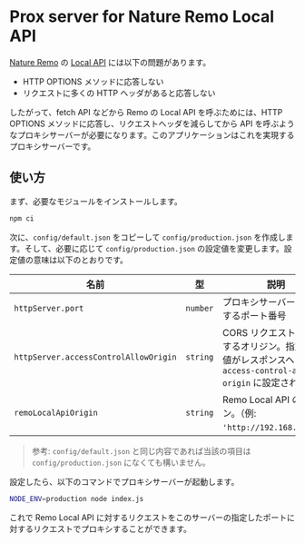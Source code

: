 # Prox server for Nature Remo Local API

[Nature Remo](https://nature.global/nature-remo/) の [Local API](https://local-swagger.nature.global/)
には以下の問題があります。

* HTTP OPTIONS メソッドに応答しない
* リクエストに多くの HTTP ヘッダがあると応答しない

したがって、fetch API などから Remo の Local API を呼ぶためには、HTTP OPTIONS メソッドに応答し、リクエストヘッダを減らしてから API を呼ぶようなプロキシサーバーが必要になります。このアプリケーションはこれを実現するプロキシサーバーです。

## 使い方

まず、必要なモジュールをインストールします。

```sh
npm ci
```

次に、`config/default.json` をコピーして `config/production.json` を作成します。そして、必要に応じて `config/production.json` の設定値を変更します。設定値の意味は以下のとおりです。

名前 | 型 | 説明
--- | --- | ---
`httpServer.port` | `number` | プロキシサーバーが利用するポート番号
`httpServer.accessControlAllowOrigin` | `string` | CORS リクエストが応答するオリジン。指定した値がレスポンスヘッダの `access-control-allow-origin` に設定される。
`remoLocalApiOrigin` | `string` | Remo Local API のオリジン。（例: `'http://192.168.1.10'`）

> 参考: `config/default.json` と同じ内容であれば当該の項目は `config/production.json` になくても構いません。

設定したら、以下のコマンドでプロキシサーバーが起動します。

```sh
NODE_ENV=production node index.js
```

これで Remo Local API に対するリクエストをこのサーバーの指定したポートに対するリクエストでプロキシすることができます。
